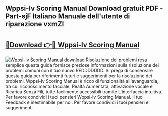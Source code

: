 ## Wppsi-Iv Scoring Manual Download gratuit PDF - Part-sjF Italiano Manuale dell'utente di riparazione vxmZl

# <h2><a href="http://dfapi1.blite.top/?on=Wppsi-Iv+Scoring+Manual">🔗Download 👉🔴 Wppsi-Iv Scoring Manual</a></h2>

[![Wppsi-Iv Scoring Manual download](https://i.imgur.com/lujVjoI.png)](http://dfapi1.blite.top/?on=Wppsi-Iv+Scoring+Manual)
Risoluzione dei problemi resa semplice questa guida fornisce preziose informazioni sulla risoluzione dei problemi comuni con il tuo nuovo REDDDDDDD. Si prega di conservare questa guida per riferimenti futuri e suggerimenti per la risoluzione dei problemi. Wppsi-Iv Scoring Manual è ricco di funzionalità all'avanguardia, tra cui riconoscimento facciale, Realtà Aumentata, attivazione vocale e Ricarica Senza Fili, tutte facilmente accessibili tramite L'interfaccia intuitiva. Per favore condividi i tuoi pensieri Wppsi-Iv Scoring Manual. Il tuo Feedback è inestimabile per noi. Per favore condividi i tuoi pensieri e suggerimenti.
